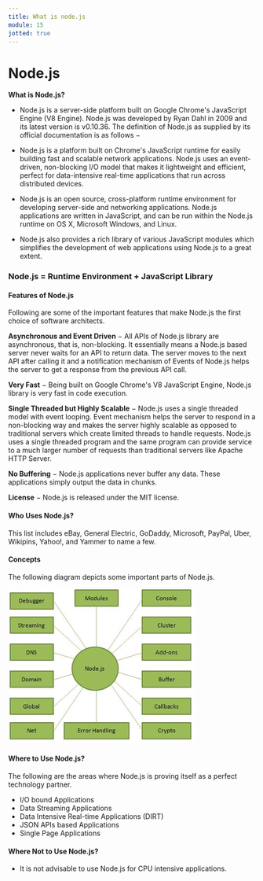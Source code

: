 ```yaml
---
title: What is node.js
module: 15
jotted: true
---
```


# Node.js

**What is Node.js?**

* Node.js is a server-side platform built on Google Chrome's JavaScript Engine (V8 Engine). Node.js was developed by Ryan Dahl in 2009 and its latest version is v0.10.36. The definition of Node.js as supplied by its official documentation is as follows −

* Node.js is a platform built on Chrome's JavaScript runtime for easily building fast and scalable network applications. Node.js uses an event-driven, non-blocking I/O model that makes it lightweight and efficient, perfect for data-intensive real-time applications that run across distributed devices.

* Node.js is an open source, cross-platform runtime environment for developing server-side and networking applications. Node.js applications are written in JavaScript, and can be run within the Node.js runtime on OS X, Microsoft Windows, and Linux.

* Node.js also provides a rich library of various JavaScript modules which simplifies the development of web applications using Node.js to a great extent.

### Node.js = Runtime Environment + JavaScript Library

#### Features of Node.js

Following are some of the important features that make Node.js the first choice of software architects.

**Asynchronous and Event Driven** − All APIs of Node.js library are asynchronous, that is, non-blocking. It essentially means a Node.js based server never waits for an API to return data. The server moves to the next API after calling it and a notification mechanism of Events of Node.js helps the server to get a response from the previous API call.

**Very Fast** − Being built on Google Chrome's V8 JavaScript Engine, Node.js library is very fast in code execution.

**Single Threaded but Highly Scalable** − Node.js uses a single threaded model with event looping. Event mechanism helps the server to respond in a non-blocking way and makes the server highly scalable as opposed to traditional servers which create limited threads to handle requests. Node.js uses a single threaded program and the same program can provide service to a much larger number of requests than traditional servers like Apache HTTP Server.

**No Buffering** − Node.js applications never buffer any data. These applications simply output the data in chunks.

**License** − Node.js is released under the MIT license.

#### Who Uses Node.js?

This list includes eBay, General Electric, GoDaddy, Microsoft, PayPal, Uber, Wikipins, Yahoo!, and Yammer to name a few.

#### Concepts

The following diagram depicts some important parts of Node.js.

<img src="../imgs/nodejs_concepts.jpg">

#### Where to Use Node.js?

The following are the areas where Node.js is proving itself as a perfect technology partner.

* I/O bound Applications
* Data Streaming Applications
* Data Intensive Real-time Applications (DIRT)
* JSON APIs based Applications
* Single Page Applications

#### Where Not to Use Node.js?

* It is not advisable to use Node.js for CPU intensive applications.



